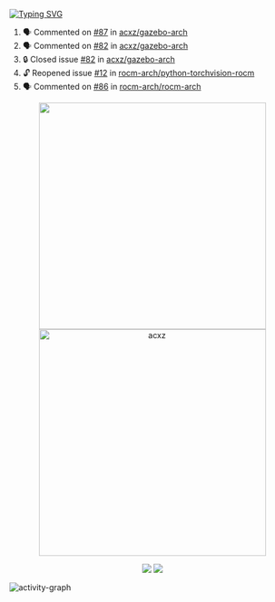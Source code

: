 [![Typing SVG](https://readme-typing-svg.herokuapp.com?size=16&color=AFFFA3&multiline=true&height=75&lines=contributing+to+robotics%2Fae%2Fml%2Fgpu;packaging+it+for+archlinux;ricer)](https://git.io/typing-svg)

<!--START_SECTION:activity-->
1. 🗣 Commented on [#87](https://github.com/acxz/gazebo-arch/issues/87#issuecomment-1822072924) in [acxz/gazebo-arch](https://github.com/acxz/gazebo-arch)
2. 🗣 Commented on [#82](https://github.com/acxz/gazebo-arch/issues/82#issuecomment-1822067746) in [acxz/gazebo-arch](https://github.com/acxz/gazebo-arch)
3. 🔒 Closed issue [#82](https://github.com/acxz/gazebo-arch/issues/82) in [acxz/gazebo-arch](https://github.com/acxz/gazebo-arch)
4. 🔓 Reopened issue [#12](https://github.com/rocm-arch/python-torchvision-rocm/issues/12) in [rocm-arch/python-torchvision-rocm](https://github.com/rocm-arch/python-torchvision-rocm)
5. 🗣 Commented on [#86](https://github.com/rocm-arch/rocm-arch/issues/86#issuecomment-1762957980) in [rocm-arch/rocm-arch](https://github.com/rocm-arch/rocm-arch)
<!--END_SECTION:activity-->

<p align="center">
  <img width="400em" src=https://github-readme-stats.vercel.app/api?username=acxz&include_all_commits=true&show_icons=true />
  <img width="400em" src="https://github-readme-streak-stats.herokuapp.com/?user=acxz&" alt="acxz" />
</p>

<p align="center">
  <img src=https://github-readme-stats.vercel.app/api/top-langs/?username=acxz&layout=compact />
  <img src=https://github-profile-trophy.vercel.app/?username=acxz&row=2&column=4 />
</p>

![activity-graph](https://github-readme-activity-graph.vercel.app/graph?username=acxz&bg_color=053c4a&color=ffffff&line=76c533&point=8f2fe1&area=true&hide_border=true&hide_title=true)
